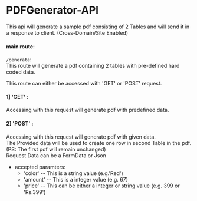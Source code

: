 # PDFGenerator-API

This api will generate a sample pdf consisting of 2 Tables and will send it in a response to client.
(Cross-Domain/Site Enabled)

#### main route:

`/generate`:  
This route will generate a pdf containing 2 tables with pre-defined hard coded data.

This route can either be accessed with 'GET' or 'POST' request.  
#### 1] 'GET' :  
Accessing with this request will generate pdf with predefined data.  
#### 2] 'POST' :  
Accessing with this request will generate pdf with given data.  
The Provided data will be used to create one row in second Table in the pdf.  
(PS: The first pdf will remain unchanged)  
Request Data can be a FormData or Json  
+ accepted paramters:  
  - 'color' -- This is a string value (e.g.'Red')
  - 'amount' -- This is a integer value (e.g. 67)
  - 'price' --  This can be either a integer or string value (e.g. 399 or 'Rs.399')
